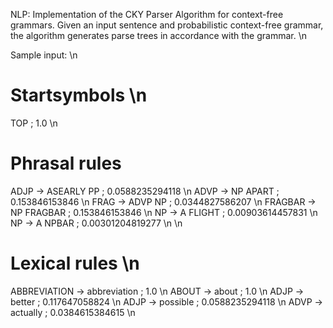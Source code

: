 NLP: Implementation of the CKY Parser Algorithm for context-free grammars. Given an input sentence and probabilistic context-free grammar, the algorithm generates parse trees in accordance with the grammar. \n

Sample input: \n

# Startsymbols \n
TOP ; 1.0 \n

# Phrasal rules
ADJP -> ASEARLY PP ; 0.0588235294118 \n
ADVP -> NP APART ; 0.153846153846 \n
FRAG -> ADVP NP ; 0.0344827586207 \n
FRAGBAR -> NP FRAGBAR ; 0.153846153846 \n
NP -> A FLIGHT ; 0.00903614457831 \n
NP -> A NPBAR ; 0.00301204819277 \n
\n
# Lexical rules \n
ABBREVIATION -> abbreviation ; 1.0 \n
ABOUT -> about ; 1.0 \n
ADJP -> better ; 0.117647058824 \n
ADJP -> possible ; 0.0588235294118 \n
ADVP -> actually ; 0.0384615384615 \n